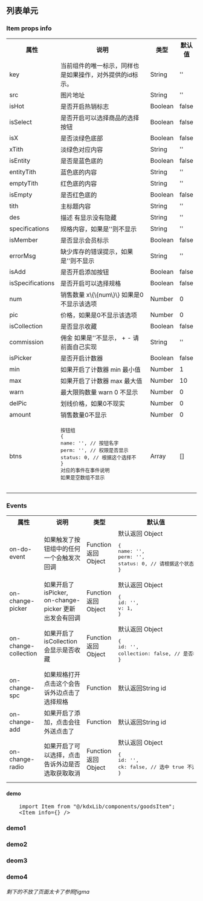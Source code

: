<style lang="scss">
// Prefix
$css-prefix: kdx-;

// variable
$c0: #212121;
$c1: #ffffff;
$c2: #ff3c29;
$c3: #ff6f29;
$c4: #cccccc;
$c5: transparent;
$c6: #ffd600;
$c7: #e6e7eb;
$c8: #379fff;
$c9: #2f82ff;
$c10: #09c15f;
$c11: #F5F5F5;
$c12:#FFEFE6;
$c13:#2D8CF0;
$c14:#F0FAFF;
$c15:#969696;
$c16:#FFF3F5;
$c17:#E6FFF9;

// width
$w: 100%;

// function
@function px2rpx($n) {
  @return $n * 1 + px;
}

// mixin
@mixin height($size: 0) {
  height: px2rpx($size);
  line-height: px2rpx($size);
  // set button border-radius important
  border-radius: px2rpx($size / 2) !important;
}

@mixin wh($size: 0) {
  width: px2rpx($size);
  height: px2rpx($size);
}

@mixin allResize($size, $br, $fsize, $b) {
  width: px2rpx($size);
  height: px2rpx($size/$b);
  line-height: px2rpx($size/$b);
  border-radius: px2rpx($br);
  font-size: px2rpx($fsize);
}

@mixin lt12($size, $b){
  transform:scale($b);
  display:inline-block;
  white-space:nowrap;
  margin-left:- px2rpx($size);
}

// resize
.h32 {
  @include height(32);
}
.h34 {
  @include height(34);
}
.h40 {
  @include height(40);
}
// plv
.plv{
    position: relative;
}

// img
$img-prefix-cls: $css-prefix + "img-box";
.#{$img-prefix-cls} {
  overflow: hidden;
  display: flex;
  .img {
    flex: 1;
  }
  &.small-1 {
    @include wh(60);
    border-radius: px2rpx(6);
  }
  &.small-2 {
    @include wh(70);
    border-radius: px2rpx(6);
  }
  &.middle-1 {
    @include wh(80);
    border-radius: px2rpx(6);
  }
  &.middle-2 {
    @include wh(90);
    border-radius: px2rpx(6);
  }
  &.large-1 {
    @include wh(100);
    border-radius: px2rpx(6);
  }
  &.large-2 {
    @include wh(110);
    border-radius: px2rpx(6);
  }
}

// num group
$num-prefix-cls: $css-prefix + "num-wrap";
.#{$num-prefix-cls} {
  display: flex;
  align-items:center;
  .txt{
    width: px2rpx(36);
    height: px2rpx(18);
    line-height: px2rpx(18);
    background: $c11;
    border-radius: px2rpx(2);
    border:0;
    color: $c0;
    font-weight: bold;
    text-align: center;
    font-size: px2rpx(12);
  }
}

// item group
$item-prefix-cls: $css-prefix + "item-wrap";
.#{$item-prefix-cls}{
  background: $c1;
  padding: px2rpx(8) px2rpx(12);
  display: flex;
  

  &.notptb{
    padding-bottom: 0;
  }

  .hot{
    position: absolute;
    background: $c2;
    color: $c1;
    text-align: center;
    @include allResize(28,6,12,0.875);
    border-bottom-left-radius: px2rpx(20);
    border-bottom-right-radius: px2rpx(20);
    left: px2rpx(0);
  }

  .select-gp{
    padding-right:px2rpx(13);
    display: flex;
    align-items: center;
    color: $c4;
    font-size:px2rpx(18);
    .icon-m-yes{
      color: $c2;
    }
  }

  .kdx-img-box{
    margin-right: px2rpx(12);
  }
  .gp-types,
  .gp-work{
    vertical-align: middle;
    display:inline-block;
  }

  .gp-types{
    margin-top: - px2rpx(2);
    text-align: center;
    .item{
      display: inline-block;
      @include allResize(18, 2, 12, 1);
      &.x{
        background: $c12;
        color: $c2;
      }
      &.r{
        margin-right: px2rpx(4);
      }
      &.d{
        background: $c17;
        color: $c10;
      }
      &.s{
        background: $c14;
        color: $c13;
      }
    }
  }

  .tith{
    margin-bottom: px2rpx(9);
    font-size:px2rpx(12);
    font-weight: 500;
    color:$c0;
    .gp-work{
      width: px2rpx(28);
      height: px2rpx(14);
      line-height: px2rpx(14);
      text-align:center;
      color: $c1;
      border-radius: px2rpx(2);
      font-size:px2rpx(12);
      .span{
        display:inline-block;
        transform:scale(0.75);
        white-space: nowrap;
        margin-left: - px2rpx(2);
      }
      background: linear-gradient(114.57deg, #FF8A00 19.05%, #FF4C14 87.67%);
    }
  }

  .p{
    margin-bottom: px2rpx(9);
    font-weight: 500;
    font-size:px2rpx(12);
    color: $c15;
    background:$c11;
    border-radius: px2rpx(4);
    padding: 0 px2rpx(8);
    &.des{
     background:$c5;
     padding:0; 
    }
  }

  .member{
    margin-bottom: px2rpx(9);
    text-align: center;
    @include allResize(30, 2, 8, 2);
    background: $c16;
    color: $c2;
    border: 1px solid $c2;
    *{
      @include lt12(2,0.6666666);
    }
  }

  .gp{
    display: flex;
    align-items: center;
    margin-bottom: px2rpx(9);
    &.lst{
      margin:0;
      padding:0;
    }
    &.notlast{
      margin-top: - px2rpx(9);
    }
    .mp{
      color: $c2;
      flex: 1;
      font-weight: 500;
      .pic{
        font-size: px2rpx(16);
      }
      .ut{
        font-size: px2rpx(12);
        margin-right: px2rpx(2);
      }
    }
    .rt{
      text-align: right;
      flex: 1;
      .error{
        color: $c2;
        font-size: px2rpx(10);
        *{
          @include lt12(2,0.8333333)
        }
      }
      .add{
        font-size: px2rpx(17.5);
        color: $c2;
      }
      .specifications{
        display:inline-block;
        text-align:center;
        @include allResize(45, 28, 11, 2.6);
        background: $c2;
        color: $c1;
      }
      .nums{
        font-size: px2rpx(12);
        color:$c15;
      }
      .collection{
        font-size: px2rpx(18);
        color:$c15;
        &.ac{
          color: $c2;
        }
      }
      .num-picker{
        display:inline-block;
        text-align:center;
      }
      .warn{
        color: $c2;
        font-size: px2rpx(10);
        *{
          @include lt12(2,0.8333333)
        }
      }
      .estimate{
        font-size: px2rpx(12);
        font-weight: 500;
        .lb{
          color:$c0;
        }
        .pic{
          color:$c2;
        }
      }
    }

    .l{
      font-size: px2rpx(12);
      font-weight: 500;
      text-decoration:line-through;
      color:$c15;
      flex:1;
    }
    .r{
      text-align: right;
      font-size: px2rpx(10);
      *{
        @include lt12(2,0.8333333)
      }
      color:$c15;
      flex:1;
    }

    .btns{
      flex:1;
      display:flex;
      justify-content:flex-end;
      .kdx-btn{
        margin-left: px2rpx(12);
         @include allResize(76, 14, 12, 2.7);
         display: inline-block;
         // #ifdef H5
         line-height: 27px;
         // #endif
      }
      .success{
        .kdx-btn{
          color: $c10;
          border-color: $c10;
        }
      }
      .err{
        .kdx-btn{
          color: $c2;
          border-color: $c2;
        }
      }
    }
  }
}


// Button
$btn-prefix-cls: $css-prefix + "btn";
.#{$btn-prefix-cls} {
  &:focus{
    outline: none;
  }
  @include height(34);
  border-radius: px2rpx(64);
  background: $c2;
  color: $c1;
  font-size: px2rpx(16);
  font-weight: normal;
  width: 100%;
  border: 0;
  margin: 0 auto;
  &::after {
    border: 0;
  }

  &.ghost[disabled] {
    border: 1px solid $c7;
    color: $c4 !important;
  }
  &[disabled] {
    background: $c4 !important;
    color: $c1 !important;
  }

  // type 控制颜色
  &.primary.ghost,
  &.default.ghost {
    background: $c5;
    border: 1px solid $c2;
    color: $c2;
  }

  &.primary {
    border-radius: px2rpx(20);
    font-size: px2rpx(14);
  }

  &.do {
    background: linear-gradient(132.57deg, $c2 0%, $c3 94.38%);
    font-size: px2rpx(14);
    font-weight: 500;
    &.ghost {
      background: $c5;
      border: 1px solid $c2;
      color: $c2;
    }
  }

  &.know {
    border-radius: px2rpx(20);
    background: $c6;
    color: $c2;
    font-weight: 500;
    &.ghost {
      border: 1px solid $c2;
      background: $c5;
      color: $c6;
    }
  }

  &.finished {
    border-radius: px2rpx(20);
    background: $c4;
    font-size: px2rpx(14);
    font-weight: 500;
    color: $c1;
  }

  &.do-get {
    border-radius: px2rpx(80);
    background: linear-gradient(132.57deg, $c2 0%, $c3 94.38%);
    font-size: px2rpx(12);
    color: $c1;
    &.ghost {
      background: linear-gradient(309.84deg, $c8 7.21%, $c9 92.67%);
    }
  }

  &.text {
    border-radius: px2rpx(11);
    background: $c5;
    border: 1px solid $c2;
    font-size: px2rpx(12);
    color: $c2;
    &.ghost {
      border: 1px solid $c7;
      background: $c5;
      color: $c0;
    }
  }

  &.success {
    background: $c10;
    border-radius: px2rpx(14);
    font-size: px2rpx(12);
    color: $c1;
    &.ghost {
      background: $c5;
      border: 1px solid $c10;
      color: $c10;
    }
  }

  &.small {
    @include height(28);
    // by Houqiang update
    font-size: px2rpx(12) !important;
    font-weight: normal !important;
  }
  &.middle {
    @include height(38);
    // by Houqiang update
    font-size: px2rpx(14) !important;
    font-weight: 500 !important;
  }
  &.large {
    @include height(40);
  }

  // theme
  &.hollow {
    border-radius: px2rpx(20);
    background: $c5;
    box-sizing: border-box;
    border: 1px solid $c2;
    color: $c2;
    font-size: px2rpx(14);
    font-weight: 600;
  }
  &.theme0 {
    border-radius: px2rpx(20);
    background: $c6;
    color: $c2;
    border: 0;
    font-size: px2rpx(16);
    font-weight: 500;
  }
  &.theme1 {
    border-radius: px2rpx(20);
    background: $c4;
    color: #ffffff;
    font-size: px2rpx(14);
  }
  &.theme2 {
    border-radius: px2rpx(20);
    color: #ffffff;
    font-size: px2rpx(14);
  }
}

// ButtonGroup
$btn-group-prefix-cls: $css-prefix + "button-group";
.#{$btn-group-prefix-cls} {
  width: 100%;
  display: flex;
  .group {
    flex: 1;
    &.kdx-btn,
    .kdx-btn {
      font-weight: 500;
      font-size: px2rpx(14);
    }

    &:not(:first-child):not(:last-child) {
      &.kdx-btn,
      .kdx-btn {
        border-radius: 0 !important;
      }
    }

    &:first-child {
      &.kdx-btn,
      .kdx-btn {
        border-top-right-radius: 0 !important;
        border-bottom-right-radius: 0 !important;
      }
    }
    &:last-child {
      &.kdx-btn,
      .kdx-btn {
        border-top-left-radius: 0 !important;
        border-bottom-left-radius: 0 !important;
      }
    }
  }
  &.entity,
  &.hollow {
    .group {
      &:first-child {
        &.kdx-btn,
        .kdx-btn {
          background: $c1;
          border: 1px solid $c7;
          border-right: 0;
          box-sizing: border-box;
          color: $c0;
        }
      }
    }
  }
  &.entity {
    .group {
      &.kdx-btn,
      .kdx-btn {
        // font-weight: normal;
      }
      &:first-child {
        &.kdx-btn,
        .kdx-btn {
          background: $c0;
          border: 0;
          color: $c1;
        }
      }
    }
  }
  &.simple.entity {
    .group {
      &.kdx-btn,
      .kdx-btn {
        background: linear-gradient(132.57deg, $c2 0%, $c3 94.38%);
        &.small {
          @include height(28);
        }

        &.middle {
          @include height(38);
        }
      }
    }
  }
}

// background
.bg0 {
  background: linear-gradient(132.57deg, $c2 0%, $c3 94.38%);
}

// padding
.ptb {
  padding: 0 px2rpx(15);
}

.ptd28 {
  padding: 0 px2rpx(14);
  width: auto !important;
  margin-left: px2rpx(12);
}
// width
.w100 {
  width: px2rpx(100);
}

pre{
  color:$c1 !important;
}
.wx{
  width:200px;
}
</style>
## 列表单元
### Item props info
<table>
    <tr>
        <th>属性</th>
        <th>说明</th>
        <th>类型</th>
        <th>默认值</th>
    </tr>
    <tr>
      <td>key</td>
      <td>当前组件的唯一标示，同样也是如果操作，对外提供的id标示。</td>
      <td>String</td>
      <td>''</td>
    </tr>
    <tr>
      <td>src</td>
      <td>图片地址</td>
      <td>String</td>
      <td>''</td>
    </tr>
    <tr>
      <td>isHot</td>
      <td>是否开启热销标志</td>
      <td>Boolean</td>
      <td>false</td>
    </tr>
    <tr>
      <td>isSelect</td>
      <td>是否开启可以选择商品的选择按钮</td>
      <td>Boolean</td>
      <td>false</td>
    </tr>
     <tr>
      <td>isX</td>
      <td>是否淡绿色底部</td>
      <td>Boolean</td>
      <td>false</td>
    </tr>
    <tr>
      <td>xTith</td>
      <td>淡绿色对应内容</td>
      <td>String</td>
      <td>''</td>
    </tr>
    <tr>
      <td>isEntity</td>
      <td>是否是蓝色底的</td>
      <td>Boolean</td>
      <td>false</td>
    </tr>
    <tr>
      <td>entityTith</td>
      <td>蓝色底的内容</td>
      <td>String</td>
      <td>''</td>
    </tr>
    <tr>
      <td>emptyTith</td>
      <td>红色底的内容</td>
      <td>String</td>
      <td>''</td>
    </tr>
    <tr>
      <td>isEmpty</td>
      <td>是否红色底的</td>
      <td>Boolean</td>
      <td>false</td>
    </tr>
    <tr>
      <td>tith</td>
      <td>主标题内容</td>
      <td>String</td>
      <td>''</td>
    </tr>
    <tr>
      <td>des</td>
      <td>描述 有显示没有隐藏</td>
      <td>String</td>
      <td>''</td>
    </tr>
    <tr>
      <td>specifications</td>
      <td>规格内容，如果是''则不显示</td>
      <td>String</td>
      <td>''</td>
    </tr>
    <tr>
      <td>isMember</td>
      <td>是否显示会员标示</td>
      <td>Boolean</td>
      <td>false</td>
    </tr>
    <tr>
      <td>errorMsg</td>
      <td>缺少库存的错误提示，如果是''则不显示</td>
      <td>String</td>
      <td>''</td>
    </tr>
    <tr>
      <td>isAdd</td>
      <td>是否开启添加按钮</td>
      <td>Boolean</td>
      <td>false</td>
    </tr>
    <tr>
      <td>isSpecifications</td>
      <td>是否开启可以选择规格</td>
      <td>Boolean</td>
      <td>false</td>
    </tr>
    <tr>
      <td>num</td>
      <td>销售数量 x\{\{num\}\} 如果是0不显示该选项</td>
      <td>Number</td>
      <td>0</td>
    </tr>
    <tr>
      <td>pic</td>
      <td>价格，如果是0不显示该选项</td>
      <td>Number</td>
      <td>0</td>
    </tr>
    <tr>
      <td>isCollection</td>
      <td>是否显示收藏</td>
      <td>Boolean</td>
      <td>false</td>
    </tr>
    <tr>
      <td>commission</td>
      <td>佣金 如果是''不显示， + - 请前面自己实现</td>
      <td>String</td>
      <td>''</td>
    </tr>
    <tr>
      <td>isPicker</td>
      <td>是否开启计数器</td>
      <td>Boolean</td>
      <td>false</td>
    </tr>
    <tr>
      <td>min</td>
      <td>如果开启了计数器 min 最小值</td>
      <td>Number</td>
      <td>1</td>
    </tr>
    <tr>
      <td>max</td>
      <td>如果开启了计数器 max 最大值</td>
      <td>Number</td>
      <td>10</td>
    </tr>
    <tr>
      <td>warn</td>
      <td>最大限购数量 warn 0 不显示</td>
      <td>Number</td>
      <td>0</td>
    </tr>
    <tr>
      <td>delPic</td>
      <td>划线价格，如果0不现实</td>
      <td>Number</td>
      <td>0</td>
    </tr>
    <tr>
      <td>amount</td>
      <td>销售数量0不显示</td>
      <td>Number</td>
      <td>0</td>
    </tr>
    <tr>
      <td>btns</td>
      <td>
      <pre class="wx">
按钮组
{
name: '', // 按钮名字
perm: '', // 权限是否显示
status: 0, // 根据这个选择不同样式 0 red 1 green 2 gray
}
对应的事件在事件说明
如果是空数组不显示
      </pre>
      </td>
      <td>Array</td>
      <td>[]</td>
    </tr>
</table>

### Events
<table>
  <tr>
    <th>属性</th>
    <th>说明</th>
    <th>类型</th>
    <th>默认值</th>
  </tr>
  <tr>
    <td>on-do-event</td>
    <td>如果触发了按钮组中的任何一个会触发次回调</td>
    <td>Function 返回Object</td>
    <td>
默认返回 Object
<pre class="wx">
{
name: '',
perm: '',
status: 0, // 请根据这个状态自行判断调用业务上面阐述了 0 1 2
}
</pre>
    </td>
  </tr>
  <tr>
    <td>on-change-picker</td>
    <td>如果开启了isPicker, on-change-picker 更新出发会有回调</td>
    <td>
      Function 返回 Object
    </td>
    <td>
默认返回 Object
<pre class="wx">
{
id: '',
v: 1,
}
</pre>
    </td>
  </tr>
  <tr>
    <td>on-change-collection</td>
    <td>如果开启了isCollection 会显示是否收藏</td>
    <td>Function 返回 Object</td>
    <td>
默认返回 Object
<pre class="wx">
{
id: '',
collection: false, // 是否收藏 true 是收藏 false 不收藏
}
</pre>    
    </td>
  </tr>
  <tr>
    <td>on-change-spc</td>
    <td>如果规格打开 点击这个会告诉外边点击了选择规格</td>
    <td>Function</td>
    <td>默认返回String id</td>
  </tr>
  <tr>
    <td>on-change-add</td>
    <td>如果开启了添加，点击会往外送点击了</td>
    <td>Function</td>
    <td>默认返回String id</td>
  </tr>
  <tr>
    <td>on-change-radio</td>
    <td>如果开启了可以选择，点击告诉外边是否选取获取取消</td>
    <td>Function 返回 Object</td>
    <td>
默认返回 Object
<pre class="wx">
{
id: '',
ck: false, // 选中 true 不选中 false
}
</pre>      
    </td>
  </tr>
</table>

#### demo
<pre>
    import Item from "@/kdxLib/components/goodsItem";
    &lt;Item info={} /&gt; 
</pre>
<item :info="{
  key:'fx',
  src:'http://image4.cityhouse.cn/qingdao/images/ha/large/pa0138586SHB261_1592352924323332.jpg',
  isHot:true,
  isSelect: true,
  isGroupWork: true,
  groupWork:1,
  isEntity:true,
  entityTith:'实',
  emptyTith: '多',
  isEmpty: true,
  tith: '测试标题',
  specifications: '规格',
  isMember: true,
  errorMsg: '不足',
  isAdd: true,
  isSpecifications: true,
  num: 1,
  pic: 1,
  isCollection: true,
  commission: '+1',
  isPicker: true,
  warn: 1,
  delPic: 1,
  amount: 1,
  btns:[{name:'申请售后',perm:'1',status:1}],
  isX:true,
  xTith:'虚',
  des: '描述',
  }"/>

### demo1
<item :info="{
  key:'fx',
  src:'http://image4.cityhouse.cn/qingdao/images/ha/large/pa0138586SHB261_1592352924323332.jpg',
  isHot:true,
  tith: 'Huawei/华为 P30全面屏超感光徕卡三摄变焦双景录像980芯片',
  des: '4000万超感光徕卡三摄',
  pic: 9999,
  isAdd:true,
  delPic: 9999,
  amount: 20,
}"/>

### demo2
<item :info="{
  key:'fx',
  src:'http://image4.cityhouse.cn/qingdao/images/ha/large/pa0138586SHB261_1592352924323332.jpg',
  isMember:true,
  tith: 'Huawei/华为 P30全面屏超感光徕卡三摄变焦双景录像980芯片',
  pic: 9999,
  isAdd:true,
  delPic: 9999,
  amount: 20,
}"/>

### deom3
<item :info="{
  key:'fx',
  src:'http://image4.cityhouse.cn/qingdao/images/ha/large/pa0138586SHB261_1592352924323332.jpg',
  isMember:true,
  tith: 'Huawei/华为 P30全面屏超感光徕卡三摄变焦双景录像980芯片',
  pic: 9999,
  errorMsg:'当前库存不足',
  delPic: 9999,
  amount: 20,
}"/>

### demo4
<item :info="{
  key:'fx',
  src:'http://image4.cityhouse.cn/qingdao/images/ha/large/pa0138586SHB261_1592352924323332.jpg',
  isMember:true,
  tith: 'Huawei/华为 P30全面屏超感光徕卡三摄变焦双景录像980芯片',
  pic: 9999,
  isSpecifications: true,
  delPic: 9999,
  amount: 20,
}"/>

###### 剩下的不放了页面太卡了参照figma